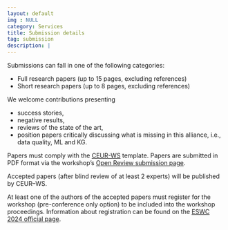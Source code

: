 ```yaml
---
layout: default
img : NULL
category: Services
title: Submission details
tag: submission
description: |
---
```

Submissions can fall in one of the following categories:
- Full research papers (up to 15 pages, excluding references)
- Short research papers (up to 8 pages, excluding references)

We welcome contributions presenting
- success stories,
- negative results, 
- reviews of the state of the art, 
- position papers critically discussing what is missing in this alliance, i.e., data quality, ML and KG.

Papers must comply with the [CEUR-WS](http://ceur-ws.org/Vol-XXX/CEURART.zip) template.
Papers are submitted in PDF format via the workshop’s [Open Review submission page](https://openreview.net/group?id=eswc-conferences.org/ESWC/2024/Workshop/DQMLKG).

Accepted papers (after blind review of at least 2 experts) will be published by CEUR–WS.

At least one of the authors of the accepted papers must register for the workshop (pre-conference only option) to be included into the workshop proceedings. Information about registration can be found on the [ESWC 2024 official page](https://2024.eswc-conferences.org/registration).